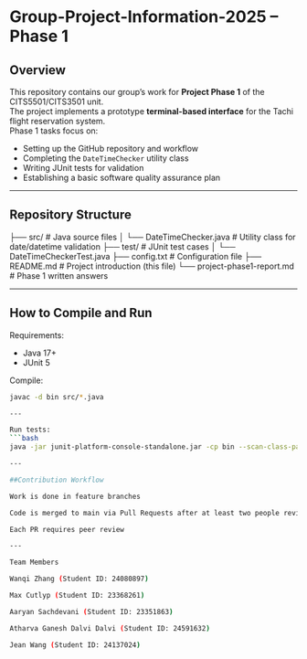 # Group-Project-Information-2025 – Phase 1

## Overview
This repository contains our group’s work for **Project Phase 1** of the CITS5501/CITS3501 unit.  
The project implements a prototype **terminal-based interface** for the Tachi flight reservation system.  
Phase 1 tasks focus on:
- Setting up the GitHub repository and workflow
- Completing the `DateTimeChecker` utility class
- Writing JUnit tests for validation
- Establishing a basic software quality assurance plan

---

## Repository Structure
├── src/ # Java source files
│ └── DateTimeChecker.java # Utility class for date/datetime validation
├── test/ # JUnit test cases
│ └── DateTimeCheckerTest.java
├── config.txt # Configuration file
├── README.md # Project introduction (this file)
└── project-phase1-report.md # Phase 1 written answers

---

## How to Compile and Run
Requirements:  
- Java 17+  
- JUnit 5  

Compile:
```bash
javac -d bin src/*.java

---

Run tests:
```bash
java -jar junit-platform-console-standalone.jar -cp bin --scan-class-path

---

##Contribution Workflow

Work is done in feature branches

Code is merged to main via Pull Requests after at least two people reviewed.

Each PR requires peer review

---

Team Members

Wanqi Zhang (Student ID: 24080897)

Max Cutlyp (Student ID: 23368261)

Aaryan Sachdevani (Student ID: 23351863)

Atharva Ganesh Dalvi Dalvi (Student ID: 24591632)

Jean Wang (Student ID: 24137024)
